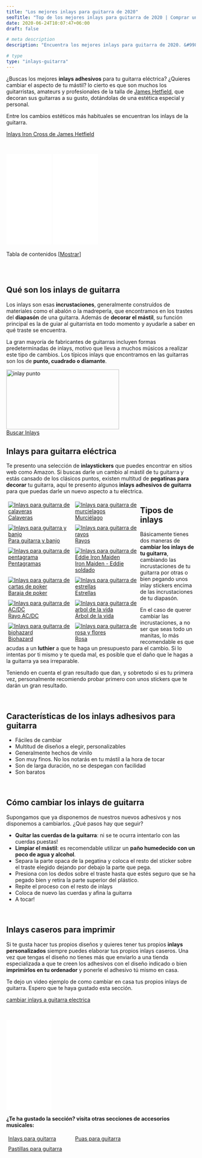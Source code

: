 ```yaml
---
title: "Los mejores inlays para guitarra de 2020"
seoTitle: "Top de los mejores inlays para guitarra de 2020 | Comprar una Guitarra"
date: 2020-06-24T10:07:47+06:00
draft: false

# meta description
description: "Encuentra los mejores inlays para guitarra de 2020. &#9989; Compra el Eddie de Iron Maiden, el rayo de AC/DC y muchos más"

# type
type: "inlays-guitarra"
---
```


¿Buscas los mejores **inlays adhesivos** para tu guitarra eléctrica? ¿Quieres cambiar el aspecto de tu mástil? lo cierto es 
que son muchos los guitarristas, amateurs y profesionales de la talla de <a href="/james-hetfield">James Hetfield</a>, que decoran sus guitarras a su gusto, dotándolas de una estética especial y personal.

Entre los cambios estéticos más habituales se encuentran los inlays de la guitarra.

<div>
	<a href="https://www.amazon.es/Completo-pegatinas-guitarra-Stickers-Pegatinas/dp/B0831LKTLQ/ref=as_li_ss_tl?__mk_es_ES=%C3%85M%C3%85%C5%BD%C3%95%C3%91&dchild=1&keywords=inlays+iron+cross&qid=1597835273&sr=8-1&linkCode=ll1&tag=guitar0de-21&linkId=5d8fddf397574d2c6f01406ad5b1fbf0&language=es_ES" class="btn" rel="nofollow noopener noreferrer" target="_blank">Inlays Iron Cross de James Hetfield</a>
</div>

&nbsp;

<iframe style="width:120px;height:240px;" marginwidth="0" marginheight="0" scrolling="no" frameborder="0" src="//rcm-eu.amazon-adsystem.com/e/cm?lt1=_blank&bc1=000000&IS2=1&bg1=FFFFFF&fc1=000000&lc1=0000FF&t=guitar0de-21&language=es_ES&o=30&p=8&l=as4&m=amazon&f=ifr&ref=as_ss_li_til&asins=B08915SYC9&linkId=eb169c9a1b1d634bba6157ce6025abc5"></iframe>
<iframe style="width:120px;height:240px;" marginwidth="0" marginheight="0" scrolling="no" frameborder="0" src="//rcm-eu.amazon-adsystem.com/e/cm?lt1=_blank&bc1=000000&IS2=1&bg1=FFFFFF&fc1=000000&lc1=0000FF&t=guitar0de-21&language=es_ES&o=30&p=8&l=as4&m=amazon&f=ifr&ref=as_ss_li_til&asins=B07L64QWDT&linkId=3b42cf66eeb87cf3490c96945a0db054"></iframe>

<div id="toc_container" class="toc_light_blue no_bullets" style="width: auto; display: table;">
  <p class="toc_title">Tabla de contenidos 
    <span class="toc_toggle">[<a id="toggle-link" href="javascript:void(0);" onclick="javascript:changeTocVisibility();">Mostrar</a>]</span>
  </p>
  <ul id="toc-list" class="toc_list" style="display: none;">
    <li><a href="#qué-son-los-inlays-de-guitarra"><span class="toc_number toc_depth_1">1</span> Qué son los inlays de guitarra&nbsp;</a></li>
    <li>
      <a href="#inlays-para-guitarra-eléctrica">
        <span class="toc_number toc_depth_1">2</span> Inlays para guitarra eléctrica
      </a>
    </li>
    <li><a href="#tipos-de-inlays"><span class="toc_number toc_depth_1">3</span> Tipos de inlays&nbsp;</a></li>
    <li><a href="#características-de-los-inlays-adhesivos-para-guitarra"><span class="toc_number toc_depth_1">4</span> Características de los inlays adhesivos para guitarra&nbsp;</a></li>
    <li><a href="#cómo-cambiar-los-inlays-de-guitarra"><span class="toc_number toc_depth_1">5</span> Cómo cambiar los inlays de guitarra&nbsp;</a></li>
    <li><a href="#inlays-caseros-para-imprimir"><span class="toc_number toc_depth_1">6</span> Inlays caseros para imprimir&nbsp;</a></li>
  </ul>
</div>

&nbsp;

## Qué son los inlays de guitarra

Los inlays son esas **incrustaciones**, generalmente construídos de materiales como el abalón o la madreperla, que encontramos 
en los trastes del **diapasón** de una guitarra. 
Además de **decorar el mástil**, su función principal es la de guiar al guitarrista en todo momento y ayudarle a saber 
en qué traste se encuentra.

La gran mayoría de fabricantes de guitarras incluyen formas predeterminadas de inlays, motivo que lleva a muchos músicos a realizar
este tipo de cambios. Los típicos inlays que encontramos en las guitarras son los de **punto, cuadrado o diamante**.

<div><img src="../../images/inlays-guitarra/inlays-punto.jpg" alt="inlay punto" width="300" height="159"></div>

<div>
	<a href="https://www.amazon.es/s/ref=as_li_ss_tl?k=inlays+guitarra&__mk_es_ES=%C3%85M%C3%85%C5%BD%C3%95%C3%91&ref=nb_sb_noss_1&linkCode=ll2&tag=guitar0de-21&linkId=6a5351ad8eedbe4e4d840c865aa28adf&language=es_ES" class="btn" rel="nofollow noopener noreferrer" target="_blank">Buscar Inlays</a>
</div>

## Inlays para guitarra eléctrica

Te presento una selección de **inlaystickers** que puedes encontrar en sitios web como Amazon. 
Si buscas darle un cambio al mástil de tu guitarra y estás cansado de los clásicos puntos, existen multitud de **pegatinas 
para decorar** tu guitarra, aquí te presento algunos **inlays adhesivos de guitarra** para que puedas darle un nuevo aspecto a tu eléctrica.

<div class="row">
      <div class="column" style="float: left; width: 33.33%; padding: 5px;">
        <a href="https://www.amazon.es/Diapas%C3%B3n-marcadores-adhesivo-adhesivos-guitarra/dp/B00NSETFQK/ref=as_li_ss_tl?__mk_es_ES=%C3%85M%C3%85%C5%BD%C3%95%C3%91&dchild=1&keywords=inlay+stickers+calavera&qid=1597835428&sr=8-1-fkmr0&linkCode=ll1&tag=guitar0de-21&linkId=86199e40bc2fc48effe3871258813bdf&language=es_ES" rel="nofollow noopener noreferrer" target="_blank">
          <img src="../../images/inlays-guitarra/inlays-calavera.jpg" alt="Inlays para guitarra de calaveras">
          <figcaption>Calaveras</figcaption>
        </a>
      </div>
      <div class="column" style="float: left; width: 33.33%; padding: 5px;">
        <a href="https://www.amazon.es/Adhesivo-decorativo-guitarra-incrustaciones-diapas%C3%B3n/dp/B00NSESRA0/ref=as_li_ss_tl?__mk_es_ES=%C3%85M%C3%85%C5%BD%C3%95%C3%91&dchild=1&keywords=inlay+stickers+murcielago&qid=1597835490&sr=8-1-fkmr0&linkCode=ll1&tag=guitar0de-21&linkId=2dd3d9e5b0e2b284e1b529b7164ca69d&language=es_ES" rel="nofollow noopener noreferrer" target="_blank">
          <img src="../../images/inlays-guitarra/inlays-murcielago.jpg" alt="Inlays para guitarra de murcielagos">
          <figcaption>Murciélago</figcaption>
        </a>
      </div>
      <div class="column" style="float: left; width: 33.33%; padding: 5px;">
        <a href="https://amzn.to/2Y8wxIk" rel="nofollow noopener noreferrer" target="_blank">
          <img src="../../images/inlays-guitarra/inlays-guitarra-banjo.jpg" alt="Inlays para guitarra y banjo">
          <figcaption>Para guitarra y banjo</figcaption>
        </a>
      </div>
      <div class="column" style="float: left; width: 33.33%; padding: 5px;">
        <a href="https://www.amazon.es/Lightning-Stickers-Guitarra-Pegatinas-Diapason/dp/B07H74TK24/ref=as_li_ss_tl?__mk_es_ES=%C3%85M%C3%85%C5%BD%C3%95%C3%91&dchild=1&keywords=inlay+stickers+lightning&qid=1597835530&sr=8-1&linkCode=ll1&tag=guitar0de-21&linkId=731147652b12a11a439f4e7b45efc177&language=es_ES" rel="nofollow noopener noreferrer" target="_blank">
          <img src="../../images/inlays-guitarra/inlays-rayo.jpg" alt="Inlays para guitarra de rayos">
          <figcaption>Rayos</figcaption>
        </a>
      </div>
      <div class="column" style="float: left; width: 33.33%; padding: 5px;">
        <a href="https://www.amazon.es/Pentagram-Stickers-Guitarra-Pegatinas-Diapason/dp/B07H6T66YQ/ref=as_li_ss_tl?__mk_es_ES=%C3%85M%C3%85%C5%BD%C3%95%C3%91&dchild=1&keywords=inlay+stickers+pentagrama&qid=1597835585&sr=8-1&linkCode=ll1&tag=guitar0de-21&linkId=0a843dc250c80a072d349687ca3a9255&language=es_ES" rel="nofollow noopener noreferrer" target="_blank">
          <img src="../../images/inlays-guitarra/inlays-pentagrama.jpg" alt="Inlays para guitarra de pentagrama">
          <figcaption>Pentagramas</figcaption>
        </a>
      </div>
      <div class="column" style="float: left; width: 33.33%; padding: 5px;">
        <a href="https://www.amazon.es/Deluxe-Markers-Stickers-pegatinas-Diapason/dp/B07H72QJRP/ref=as_li_ss_tl?__mk_es_ES=%C3%85M%C3%85%C5%BD%C3%95%C3%91&dchild=1&keywords=inlay+stickers+eddie&qid=1597835612&sr=8-3&linkCode=ll1&tag=guitar0de-21&linkId=3a0e1e77f5b15b63d1c8fcbcb3b76d33&language=es_ES" rel="nofollow noopener noreferrer" target="_blank">
          <img src="../../images/inlays-guitarra/inlays-eddie-iron-maiden.jpg" alt="Inlays para guitarra de Eddie Iron Maiden">
          <figcaption>Iron Maiden - Eddie soldado</figcaption>
        </a>
      </div>
      <div class="column" style="float: left; width: 33.33%; padding: 5px;">
        <a href="https://www.amazon.es/Markers-Stickers-Guitarra-Pegatinas-Diapason/dp/B07H5197BX/ref=as_li_ss_tl?__mk_es_ES=%C3%85M%C3%85%C5%BD%C3%95%C3%91&dchild=1&keywords=inlay+stickers+poker&qid=1597835662&sr=8-1&linkCode=ll1&tag=guitar0de-21&linkId=bf8047a989b79553f5d4aea1c2f63b15&language=es_ES" rel="nofollow noopener noreferrer" target="_blank">
          <img src="../../images/inlays-guitarra/inlays-poker.jpg" alt="Inlays para guitarra de cartas de poker">
          <figcaption>Baraja de poker</figcaption>
        </a>
      </div>
      <div class="column" style="float: left; width: 33.33%; padding: 5px;">
        <a href="https://www.amazon.es/Markers-Stickers-Inlays-Guitar-blanco/dp/B07N4RTX7K/ref=as_li_ss_tl?__mk_es_ES=%C3%85M%C3%85%C5%BD%C3%95%C3%91&dchild=1&keywords=inlay+stickers+stars&qid=1597835715&sr=8-6&linkCode=ll1&tag=guitar0de-21&linkId=1cecc8da3618d3a4bf55a7498b69af02&language=es_ES" rel="nofollow noopener noreferrer" target="_blank">
          <img src="../../images/inlays-guitarra/inlays-estrellas.jpg" alt="Inlays para guitarra de estrellas">
          <figcaption>Estrellas</figcaption>
        </a>
      </div>
      <div class="column" style="float: left; width: 33.33%; padding: 5px;">
        <a href="https://www.amazon.es/Diapas%C3%B3n-marcadores-adhesivo-adhesivos-Lightning/dp/B00OJZ0SYU/ref=as_li_ss_tl?__mk_es_ES=%C3%85M%C3%85%C5%BD%C3%95%C3%91&dchild=1&keywords=inlay&qid=1591553193&sr=8-24&linkCode=ll1&tag=guitar0de-21&linkId=ba7d4168b81475e442aea2c854915c28&language=es_ES" rel="nofollow noopener noreferrer" target="_blank">
          <img src="../../images/inlays-guitarra/inlays-rayo-acdc.jpg" alt="Inlays para guitarra de AC/DC">
          <figcaption>Rayo AC/DC</figcaption>
        </a>
      </div>
      <div class="column" style="float: left; width: 33.33%; padding: 5px;">
        <a href="https://www.amazon.es/Tree-Life-Stickers-Pegatinas-Guitarra/dp/B07FYWZ7M8/ref=as_li_ss_tl?__mk_es_ES=%C3%85M%C3%85%C5%BD%C3%95%C3%91&dchild=1&keywords=inlay+stickers+tree+of+life&qid=1597835812&sr=8-4&linkCode=ll1&tag=guitar0de-21&linkId=a43b797aecd298cb85b93f19c10b5b11&language=es_ES" rel="nofollow noopener noreferrer" target="_blank">
          <img src="../../images/inlays-guitarra/inlays-arbol-vida.jpg" alt="Inlays para guitarra de arbol de la vida">
          <figcaption>Árbol de la vida</figcaption>
        </a>
      </div>
      <div class="column" style="float: left; width: 33.33%; padding: 5px;">
        <a href="https://www.amazon.es/Markers-Biohazard-Sticker-Pegatinas-guitarra/dp/B07F2JGDNW/ref=as_li_ss_tl?__mk_es_ES=%C3%85M%C3%85%C5%BD%C3%95%C3%91&dchild=1&keywords=inlay+stickers+biohazard&qid=1597835847&sr=8-1&linkCode=ll1&tag=guitar0de-21&linkId=51bf0c946a5a73f804ab766a9e67449c&language=es_ES" rel="nofollow noopener noreferrer" target="_blank">
          <img src="../../images/inlays-guitarra/inlays-biohazard.jpg" alt="Inlays para guitarra de biohazard">
          <figcaption>Biohazard</figcaption>
        </a>
      </div>
      <div class="column" style="float: left; width: 33.33%; padding: 5px;">
        <a href="https://www.amazon.es/Diapas%C3%B3n-marcadores-adhesivo-adhesivos-guitarra/dp/B00WWFM4KU/ref=as_li_ss_tl?__mk_es_ES=%C3%85M%C3%85%C5%BD%C3%95%C3%91&dchild=1&keywords=inlay&qid=1591553193&sr=8-32&linkCode=ll1&tag=guitar0de-21&linkId=d795340d4804cc0954cb1cfebe1ad071&language=es_ES" rel="nofollow noopener noreferrer" target="_blank">
          <img src="../../images/inlays-guitarra/inlays-rosa-flor.jpg" alt="Inlays para guitarra de rosa y flores">
          <figcaption>Rosa</figcaption>
        </a>
      </div>
    </div>
    
## Tipos de inlays

Básicamente tienes dos maneras de **cambiar los inlays de tu guitarra**, cambiando las incrustaciones de tu guitarra por otras
o bien pegando unos inlay stickers encima de las incrustaciones de tu diapasón.

En el caso de querer cambiar las incrustaciones, a no ser que seas todo un manitas, lo más recomendable es que
acudas a un **luthier** a que te haga un presupuesto para el cambio. Si lo intentas por ti mismo y te queda mal, es posible que
el daño que le hagas a la guitarra ya sea irreparable.

Teniendo en cuenta el gran resultado que dan, y sobretodo si es tu primera vez, personalmente recomiendo probar primero
con unos stickers que te darán un gran resultado.

&nbsp;

## Características de los inlays adhesivos para guitarra

* Fáciles de cambiar
* Multitud de diseños a elegir, personalizables
* Generalmente hechos de vinilo
* Son muy finos. No los notarás en tu mástil a la hora de tocar
* Son de larga duración, no se despegan con facilidad
* Son baratos

&nbsp;

## Cómo cambiar los inlays de guitarra

Supongamos que ya disponemos de nuestros nuevos adhesivos y nos disponemos a cambiarlos. ¿Qué pasos hay que seguir?

* **Quitar las cuerdas de la guitarra**: ni se te ocurra intentarlo con las cuerdas puestas!
* **Limpiar el mástil**: es recomendable utilizar un **paño humedecido con un poco de agua y alcohol**.
* Separa la parte opaca de la pegatina y coloca el resto del sticker sobre el traste elegido dejando por debajo la parte que pega.
* Presiona con los dedos sobre el traste hasta que estés seguro que se ha pegado bien y retira la parte superior del plástico.
* Repite el proceso con el resto de inlays
* Coloca de nuevo las cuerdas y afina la guitarra
* A tocar!

&nbsp;

## Inlays caseros para imprimir

Si te gusta hacer tus propios diseños y quieres tener tus propios **inlays personalizados** siempre puedes elaborar tus propios 
inlays caseros. Una vez que tengas el diseño no tienes más que enviarlo a una tienda especializada a que te creen los adhesivos
con el diseño indicado o bien **imprimirlos en tu ordenador** y ponerle el adhesivo tú mismo en casa.

Te dejo un video ejemplo de como cambiar en casa tus propios inlays de guitarra. Espero que te haya gustado esta sección.

<a href="https://www.youtu.be/_OMFQYqJRXg" class="lazy-youtube-embed">cambiar inlays a guitarra electrica</a>

&nbsp;

<iframe style="width:120px;height:240px;" marginwidth="0" marginheight="0" scrolling="no" frameborder="0" src="//rcm-eu.amazon-adsystem.com/e/cm?lt1=_blank&bc1=000000&IS2=1&bg1=FFFFFF&fc1=000000&lc1=0000FF&t=guitar0de-21&language=es_ES&o=30&p=8&l=as4&m=amazon&f=ifr&ref=as_ss_li_til&asins=B07HGG2Y99&linkId=c216010f738a6f2dc07f1db33a774a0d"></iframe>

**¿Te ha gustado la sección? visita otras secciones de accesorios musicales:**

<div class="row">
      <div class="column" style="float: left; width: 33.33%; padding: 5px;">
        <a href="/inlays-guitarra/">
          <figcaption>Inlays para guitarra</figcaption>
        </a>
      </div>
      <div class="column" style="float: left; width: 33.33%; padding: 5px;">
        <a href="/puas-guitarra/">
          <figcaption>Puas para guitarra</figcaption>
        </a>
      </div>
      <div class="column" style="float: left; width: 33.33%; padding: 5px;">
        <a href="/guitarras-cort/">
          <figcaption>Pastillas para guitarra</figcaption>
        </a>
      </div>
</div>
